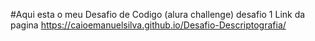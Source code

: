 #Aqui esta o meu Desafio de Codigo (alura challenge)  desafio 1
Link da pagina https://caioemanuelsilva.github.io/Desafio-Descriptografia/
